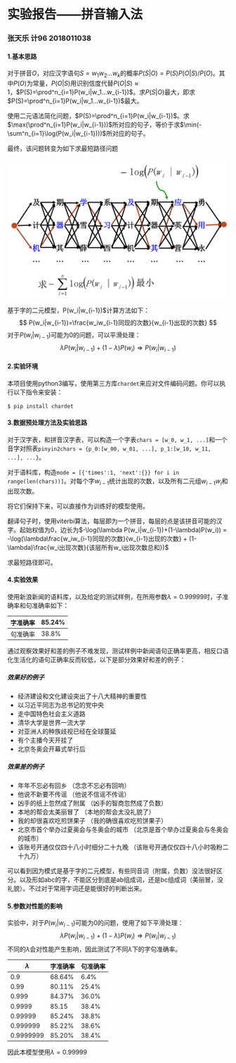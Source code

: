 # 实验报告——拼音输入法

### 张天乐 计96 2018011038

#### 1.基本思路

对于拼音$O$，对应汉字语句$S = w_1w_2…w_k$的概率$P(S|O)=P(S)P(O|S)/P(O)$。其中$P(O)$为常量，$P(O|S)$用识别信度代替$P(O|S) \approx 1$，$P(S)=\prod^n_{i=1}P(w_i|w_1...w_{i-1})$。求$P(S|O)$最大，即求$P(S)=\prod^n_{i=1}P(w_i|w_1...w_{i-1})$最大。

使用二元语法简化问题，$P(S)=\prod^n_{i=1}P(w_i|w_{i-1})$。求$\max(\prod^n_{i=1}P(w_i|w_{i-1}))$所对应的句子，等价于求$\min(-\sum^n_{i=1}\log(P(w_i|w_{i-1})))$所对应的句子。

最终，该问题转变为如下求最短路径问题

![](./img/mode.png)

基于字的二元模型，P(w_i|w_{i-1})$计算方法如下：
$$
P(w_i|w_{i-1})=\frac{w_iw_{i-1}同现的次数}{w_{i-1}出现的次数}
$$
对于$P(w_i|w_{i-1})$可能为0的问题，可以平滑处理：
$$
\lambda P(w_i|w_{i-1})+(1-\lambda)P(w_i) \Rightarrow P(w_i|w_{i-1})
$$


#### 2.实验环境  

本项目使用python3编写，使用第三方库`chardet`来应对文件编码问题。你可以执行以下指令来安装：

```
$ pip install chardet
```



#### 3.数据预处理方法及实验思路

对于汉字表，和拼音汉字表，可以构造一个字表`chars = [w_0, w_1, ...]`和一个音字对照表`pinyin2chars = {p_0:[w_00, w_01, ...], p_1:[w_10, w_11, ...], ...}`。

对于语料库，构造`mode = [{'times':1, 'next':{}} for i in range(len(chars))]`。对每个字$w_{i-1}$统计出现的次数，以及所有二元组$w_{i-1}w_i$和出现次数。

将它们保持下来，可以直接作为训练好的模型使用。

翻译句子时，使用viterbi算法，每层即为一个拼音，每层的点是该拼音可能的汉字。起始权值为0，边长为$-\log(\lambda P(w_i|w_{i-1})+(1-\lambda)P(w_i)) = -\log(\lambda\frac{w_iw_{i-1}同现的次数}{w_{i-1}出现的次数} + (1-\lambda)\frac{w_i出现次数}{该层所有w_i出现次数总和})$

求最短路径即可。

####  

#### 4.实验效果

使用新浪新闻的语料库，以及给定的测试样例，在所用参数$\lambda=0.99999$时，子准确率和句准确率如下：

| 字准确率 | 85.24% |
| -------- | ------ |
| 句准确率 | 38.8%  |

通过观察效果好和差的例子不难发现，测试样例中新闻语句正确率更高，相反口语化生活化的语句正确率反而较低，以下是部分效果好和差的例子：

##### 效果好的例子

* 经济建设和文化建设突出了十八大精神的重要性
* 以习近平同志为总书记的党中央
* 走中国特色社会主义道路
* 清华大学是世界一流大学
* 对亚洲人的种族歧视已经在全球蔓延
* 有个主播今天开挂了
* 北京冬奥会开幕式举行后

##### 效果差的例子

* 年年不忘必有回乡 （念念不忘必有回响）
* 他说不新要不传谣 （他说不信谣不传谣）
* 凶手的纸上忽然成了附属 （凶手的智商忽然成了负数）
* 本地的帮会太美丽冒了 （本地的帮会太没礼貌了）
* 我的却很喜欢吃煎饼果子 （我的确很喜欢吃煎饼果子）
* 北京市首个举办过夏奥会与冬奥会的城市 （北京是首个举办过夏奥会与冬奥会的城市）
* 该账号开通仅仅四十八小时细分二十九晚 （该账号开通仅仅四十八小时吸粉二十九万）

可以看到因为模式是基于字的二元模型，有些同音词（附属，负数）没法很好区分。以及形如abc的字，不能区分到底是ab组成词，还是bc组成词（美丽冒，没礼貌）。不过对于常用字词还是能很好的判断出来。



#### 5.参数对性能的影响  

实验中，对于$P(w_i|w_{i-1})$可能为0的问题，使用了如下平滑处理：
$$
\lambda P(w_i|w_{i-1})+(1-\lambda)P(w_i) \Rightarrow P(w_i|w_{i-1})
$$
不同的$\lambda$会对性能产生影响，因此测试了不同$\lambda$下的字句准确率。

| $\lambda$ | 字准确率 | 句准确率 |
| --------- | -------- | -------- |
| 0.9       | 68.64%   | 6.4%     |
| 0.99      | 80.11%   | 25.4%    |
| 0.999     | 84.37%   | 36.0%    |
| 0.9999    | 85.15    | 38.4%    |
| 0.99999   | 85.24%   | 38.8%    |
| 0.999999  | 85.22%   | 38.6%    |
| 0.9999999 | 85.20%   | 38.4%    |

因此本模型使用$\lambda=0.99999$
